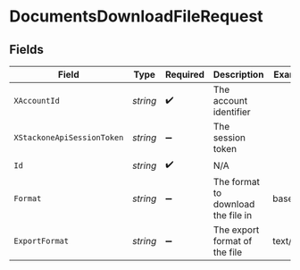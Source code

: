 # DocumentsDownloadFileRequest


## Fields

| Field                              | Type                               | Required                           | Description                        | Example                            |
| ---------------------------------- | ---------------------------------- | ---------------------------------- | ---------------------------------- | ---------------------------------- |
| `XAccountId`                       | *string*                           | :heavy_check_mark:                 | The account identifier             |                                    |
| `XStackoneApiSessionToken`         | *string*                           | :heavy_minus_sign:                 | The session token                  |                                    |
| `Id`                               | *string*                           | :heavy_check_mark:                 | N/A                                |                                    |
| `Format`                           | *string*                           | :heavy_minus_sign:                 | The format to download the file in | base64                             |
| `ExportFormat`                     | *string*                           | :heavy_minus_sign:                 | The export format of the file      | text/plain                         |